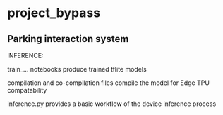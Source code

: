 # project_bypass

## Parking interaction system

INFERENCE:

train_... notebooks produce trained tflite models

compilation and co-compilation files compile the model for Edge TPU compatability

inference.py provides a basic workflow of the device inference process

